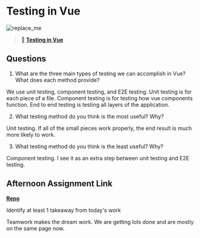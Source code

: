 # Testing in Vue

![replace_me](https://codeworks.blob.core.windows.net/public/assets/img/illustrations/placeholder.svg)

> **📖 [Testing in Vue](https://codeworksacademy.com/fs-student-guide/resources/wk8-9/04-Vue-Testing)**

## Questions

1. What are the three main types of testing we can accomplish in Vue? What does each method provide?

We use unit testing, component testing, and E2E testing. Unit testing is for each piece of a file.  Component testing is for testing how vue components function. End to end testing is testing all layers of the application.

2. What testing method do you think is the most useful? Why?

Unit testing. If all of the small pieces work properly, the end result is much more likely to work.

3. What testing method do you think is the least useful? Why?

Component testing. I see it as an extra step between unit testing and E2E testing.

## Afternoon Assignment Link

**[Repo](https://github.com/JacksonHagen/capstone)**

Identify at least 1 takeaway from today's work

Teamwork makes the dream work. We are getting lots done and are mostly on the same page now.